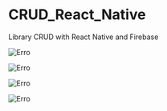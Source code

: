 # CRUD_React_Native
Library CRUD with React Native and Firebase

![Erro](images/1.jpg)

![Erro](images/2.jpg)

![Erro](images/3.jpg)

![Erro](images/4.jpg)
